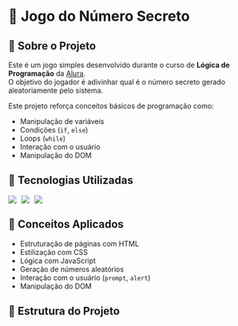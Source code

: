# 🎯 Jogo do Número Secreto

## 📖 Sobre o Projeto

Este é um jogo simples desenvolvido durante o curso de **Lógica de Programação** da [Alura](https://www.alura.com.br/).  
O objetivo do jogador é adivinhar qual é o número secreto gerado aleatoriamente pelo sistema.

Este projeto reforça conceitos básicos de programação como:
- Manipulação de variáveis
- Condições (`if`, `else`)
- Loops (`while`)
- Interação com o usuário
- Manipulação do DOM

## 🚀 Tecnologias Utilizadas

<div style="display: flex; gap: 10px;">
  <img src="https://img.shields.io/badge/HTML-239120?style=for-the-badge&logo=html5&logoColor=white">
  <img src="https://img.shields.io/badge/CSS-264de4?style=for-the-badge&logo=css3&logoColor=white">
  <img src="https://img.shields.io/badge/JavaScript-F7DF1E?style=for-the-badge&logo=javascript&logoColor=black">
</div>

## 🧠 Conceitos Aplicados

- Estruturação de páginas com HTML  
- Estilização com CSS  
- Lógica com JavaScript  
- Geração de números aleatórios  
- Interação com o usuário (`prompt`, `alert`)  
- Manipulação do DOM  

## 📁 Estrutura do Projeto

